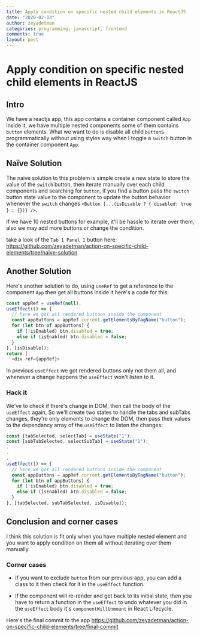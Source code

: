 ```yaml
---
title: Apply condition on specific nested child elements in ReactJS
date: "2020-02-13"
author: zeyadetman
categories: programming, javascript, frontend
comments: true
layout: post
---
```



# Apply condition on specific nested child elements in ReactJS

## Intro

We have a reactjs app, this app contains a container component called `App` inside it, we have multiple nested components some of them contains `button` elements. What we want to do is disable all child `button`s programmatically without using styles way when I toggle a `switch` button in the container component `App`.

## Naïve Solution

The naïve solution to this problem is simple create a new state to store the value of the `switch` button, then iterate manually over each child components and searching for `button`, if you find a button pass the `switch` button state value to the component to update the button behavior whenever the `switch` changes `<Button {...(isDisable ? { disabled: true } : {})} />`.

If we have 10 nested buttons for example, it'll be hassle to iterate over them, also we may add more buttons or change the condition.  

take a look of the `Tab 1 Panel 1` button here: https://github.com/zeyadetman/action-on-specific-child-elements/tree/naive-solution

## Another Solution

Here's another solution to do, using `useRef` to get a reference to the component `App` then get all buttons inside it here's a code for this:

```js
const appRef = useRef(null);
useEffect(() => {
  // here we got all rendered buttons inside the component
  const appButtons = appRef.current.getElementsByTagName("button"); 
  for (let btn of appButtons) {
    if (!isEnabled) btn.disabled = true;
    else if (isEnabled) btn.disabled = false;
  }
}, [isDisable]);
return (
  <div ref={appRef}> 
```
In previous `useEffect` we got rendered buttons only not them all, and whenever a change happens the `useEffect` won't listen to it.

### Hack it

We've to check if there's change in DOM, then call the body of the `useEffect` again, So we'll create two states to handle the tabs and subTabs changes, they're only elements to change the DOM, then pass their values to the dependancy array of the `useEffect` to listen the changes:

```js
const [tabSelected, selectTab] = useState("1");
const [subTabSelected, selectSubTab] = useState("1");
.
.
.
useEffect(() => {
  // here we got all rendered buttons inside the component
  const appButtons = appRef.current.getElementsByTagName("button"); 
  for (let btn of appButtons) {
    if (!isEnabled) btn.disabled = true;
    else if (isEnabled) btn.disabled = false;
  }
}, [tabSelected, subTabSelected, isDisable]);
```

## Conclusion and corner cases

I think this solution is fit only when you have multiple nested element and you want to apply condition on them all without iterating over them manually.

### Corner cases

- If you want to exclude `button` from our previous app, you can add a class to it then check for it in the `useEffect` function.

- If the component will re-render and get back to its initial state, then you have to return a function in the `useEffect` to undo whatever you did in the `useEffect` body it's `componentWillUnmount` in React Lifecycle.

Here's the final commit to the app https://github.com/zeyadetman/action-on-specific-child-elements/tree/final-commit

